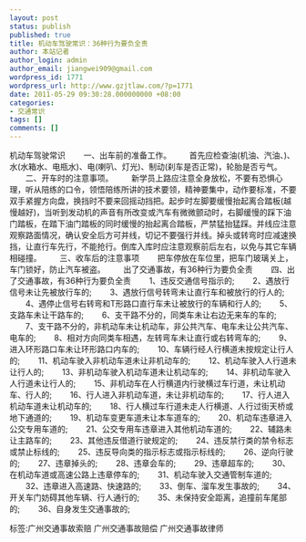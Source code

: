 ```yaml
---
layout: post
status: publish
published: true
title: 机动车驾驶常识：36种行为要负全责
author: 本站记者
author_login: admin
author_email: jiangwei909@gmail.com
wordpress_id: 1771
wordpress_url: http://www.gzjtlaw.com/?p=1771
date: 2011-05-29 09:30:28.000000000 +08:00
categories:
- 交通常识
tags: []
comments: []
---
```

机动车驾驶常识 　　一、出车前的准备工作。 　　首先应检查油(机油、汽油、)、水(水箱水、电瓶水)、电(喇叭、灯光)、制动(刹车是否正常)，轮胎是否亏气。 　　二、开车时的注意事项。 　　新学员上路应注意全身放松，不要有恐惧心理，听从陪练的口令，领悟陪练所讲的技术要领，精神要集中，动作要标准，不要双手紧握方向盘，换挡时不要来回摇动挡把。起步时左脚要缓慢抬起离合踏板(越慢越好)，当听到发动机的声音有所改变或汽车有微微颤动时，右脚缓慢的踩下油门踏板，在踏下油门踏板的同时缓慢的抬起离合踏板，严禁猛抬猛踩。并线应注意观察路面情况，确认安全后方可并线，切记不要强行并线。掉头或转弯时应减速换挡，让直行车先行，不能抢行。倒库入库时应注意观察前后左右，以免与其它车辆相碰撞。 　　三、收车后的注意事项 　　把车停放在车位里，把车门玻璃关上，车门锁好，防止汽车被盗。 　　出了交通事故，有36种行为要负全责 　　四、出了交通事故，有36种行为要负全责 　　1、违反交通信号指示的; 　　2、遇放行信号未让先被放行车的; 　　3、遇放行信号转弯未让直行车和被放行的行人的; 　　4、遇停止信号右转弯和T形路口直行车未让被放行的车辆和行人的; 　　5、支路车未让干路车的; 　　6、支干路不分的，同类车未让右边无来车的车的; 　　7、支干路不分的，非机动车未让机动车，非公共汽车、电车未让公共汽车、电车的; 　　8、相对方向同类车相遇，左转弯车未让直行或右转弯车的; 　　9、进入环形路口车未让环形路口内车的; 　　10、车辆行经人行横道未按规定让行人的; 　　11、机动车驶入非机动车道未让非机动车的; 　　12、机动车驶入人行道未让行人的; 　　13、非机动车驶入机动车道未让机动车的; 　　14、非机动车驶入人行道未让行人的; 　　15、非机动车在人行横道内行驶横过车行道，未让机动车、行人的; 　　16、行人进入非机动车道，未让非机动车的; 　　17、行人进入机动车道未让机动车的; 　　18、行人横过车行道未走人行横道、人行过街天桥或地下通道的; 　　19、机动车变更车道未让本车道车的; 　　20、机动车违章进入公交专用车道的; 　　21、公交专用车违章进入其他机动车道的; 　　22、辅路未让主路车的; 　　23、其他违反借道行驶规定的; 　　24、违反禁行类的禁令标志或禁止标线的; 　　25、违反导向类的指示标志或指示标线的; 　　26、逆向行驶的; 　　27、违章掉头的; 　　28、违章会车的; 　　29、违章超车的; 　　30、在机动车道或高速公路上违章停车的; 　　31、机动车驶入交通管制车道的; 　　32、违章进入高速路、快速路的; 　　33、倒车、溜车发生事故的; 　　34、开关车门妨碍其他车辆、行人通行的; 　　35、未保持安全距离，追撞前车尾部的; 　　36、自身发生交通事故的;标签:广州交通事故索赔 广州交通事故赔偿 广州交通事故律师
